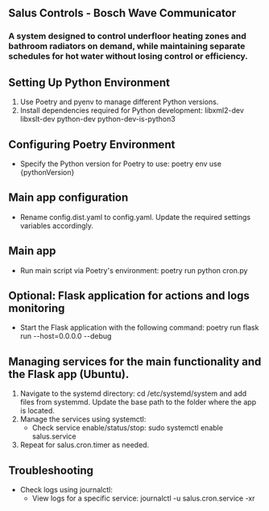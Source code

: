 ## Salus Controls - Bosch Wave Communicator

### A system designed to control underfloor heating zones and bathroom radiators on demand, while maintaining separate schedules for hot water without losing control or efficiency.

Setting Up Python Environment
------------------------------
1. Use Poetry and pyenv to manage different Python versions.
2. Install dependencies required for Python development:
   libxml2-dev libxslt-dev python-dev python-dev-is-python3

Configuring Poetry Environment
------------------------------
- Specify the Python version for Poetry to use:
  poetry env use {pythonVersion}

Main app configuration
----------------------------------
- Rename config.dist.yaml to config.yaml. Update the required settings variables accordingly.

Main app
----------------------------------
- Run main script via Poetry's environment:
  poetry run python cron.py

Optional: Flask application for actions and logs monitoring
-------------------------
- Start the Flask application with the following command:
  poetry run flask run --host=0.0.0.0 --debug

Managing services for the main functionality and the Flask app (Ubuntu).
-----------------
  1. Navigate to the systemd directory:
     cd /etc/systemd/system
     and add files from systemmd. Update the base path to the folder where the app is located.
  2. Manage the services using systemctl:
     - Check service enable/status/stop:
       sudo systemctl enable salus.service
  3. Repeat for salus.cron.timer as needed.

Troubleshooting
---------------
- Check logs using journalctl:
  - View logs for a specific service:
    journalctl -u salus.cron.service -xr
